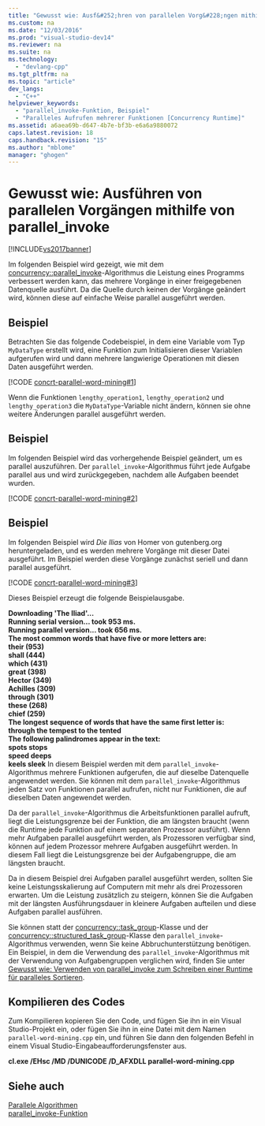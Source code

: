 ```yaml
---
title: "Gewusst wie: Ausf&#252;hren von parallelen Vorg&#228;ngen mithilfe von parallel_invoke"
ms.custom: na
ms.date: "12/03/2016"
ms.prod: "visual-studio-dev14"
ms.reviewer: na
ms.suite: na
ms.technology: 
  - "devlang-cpp"
ms.tgt_pltfrm: na
ms.topic: "article"
dev_langs: 
  - "C++"
helpviewer_keywords: 
  - "parallel_invoke-Funktion, Beispiel"
  - "Paralleles Aufrufen mehrerer Funktionen [Concurrency Runtime]"
ms.assetid: a6aea69b-d647-4b7e-bf3b-e6a6a9880072
caps.latest.revision: 18
caps.handback.revision: "15"
ms.author: "mblome"
manager: "ghogen"
---
```

# Gewusst wie: Ausf&#252;hren von parallelen Vorg&#228;ngen mithilfe von parallel_invoke
[!INCLUDE[vs2017banner](../../assembler/inline/includes/vs2017banner.md)]

Im folgenden Beispiel wird gezeigt, wie mit dem [concurrency::parallel\_invoke](../Topic/parallel_invoke%20Function.md)\-Algorithmus die Leistung eines Programms verbessert werden kann, das mehrere Vorgänge in einer freigegebenen Datenquelle ausführt.  Da die Quelle durch keinen der Vorgänge geändert wird, können diese auf einfache Weise parallel ausgeführt werden.  
  
## Beispiel  
 Betrachten Sie das folgende Codebeispiel, in dem eine Variable vom Typ `MyDataType` erstellt wird, eine Funktion zum Initialisieren dieser Variablen aufgerufen wird und dann mehrere langwierige Operationen mit diesen Daten ausgeführt werden.  
  
 [!CODE [concrt-parallel-word-mining#1](../CodeSnippet/VS_Snippets_ConcRT/concrt-parallel-word-mining#1)]  
  
 Wenn die Funktionen `lengthy_operation1`, `lengthy_operation2` und `lengthy_operation3` die `MyDataType`\-Variable nicht ändern, können sie ohne weitere Änderungen parallel ausgeführt werden.  
  
## Beispiel  
 Im folgenden Beispiel wird das vorhergehende Beispiel geändert, um es parallel auszuführen.  Der `parallel_invoke`\-Algorithmus führt jede Aufgabe parallel aus und wird zurückgegeben, nachdem alle Aufgaben beendet wurden.  
  
 [!CODE [concrt-parallel-word-mining#2](../CodeSnippet/VS_Snippets_ConcRT/concrt-parallel-word-mining#2)]  
  
## Beispiel  
 Im folgenden Beispiel wird *Die Ilias* von Homer von gutenberg.org heruntergeladen, und es werden mehrere Vorgänge mit dieser Datei ausgeführt.  Im Beispiel werden diese Vorgänge zunächst seriell und dann parallel ausgeführt.  
  
 [!CODE [concrt-parallel-word-mining#3](../CodeSnippet/VS_Snippets_ConcRT/concrt-parallel-word-mining#3)]  
  
 Dieses Beispiel erzeugt die folgende Beispielausgabe.  
  
  **Downloading 'The Iliad'...**  
**Running serial version... took 953 ms.**  
**Running parallel version... took 656 ms.**  
**The most common words that have five or more letters are:**  
 **their \(953\)**  
 **shall \(444\)**  
 **which \(431\)**  
 **great \(398\)**  
 **Hector \(349\)**  
 **Achilles \(309\)**  
 **through \(301\)**  
 **these \(268\)**  
 **chief \(259\)**  
**The longest sequence of words that have the same first letter is:**  
 **through the tempest to the tented**  
**The following palindromes appear in the text:**  
 **spots stops**  
 **speed deeps**  
 **keels sleek** In diesem Beispiel werden mit dem `parallel_invoke`\-Algorithmus mehrere Funktionen aufgerufen, die auf dieselbe Datenquelle angewendet werden.  Sie können mit dem `parallel_invoke`\-Algorithmus jeden Satz von Funktionen parallel aufrufen, nicht nur Funktionen, die auf dieselben Daten angewendet werden.  
  
 Da der `parallel_invoke`\-Algorithmus die Arbeitsfunktionen parallel aufruft, liegt die Leistungsgrenze bei der Funktion, die am längsten braucht \(wenn die Runtime jede Funktion auf einem separaten Prozessor ausführt\).  Wenn mehr Aufgaben parallel ausgeführt werden, als Prozessoren verfügbar sind, können auf jedem Prozessor mehrere Aufgaben ausgeführt werden.  In diesem Fall liegt die Leistungsgrenze bei der Aufgabengruppe, die am längsten braucht.  
  
 Da in diesem Beispiel drei Aufgaben parallel ausgeführt werden, sollten Sie keine Leistungsskalierung auf Computern mit mehr als drei Prozessoren erwarten.  Um die Leistung zusätzlich zu steigern, können Sie die Aufgaben mit der längsten Ausführungsdauer in kleinere Aufgaben aufteilen und diese Aufgaben parallel ausführen.  
  
 Sie können statt der [concurrency::task\_group](../Topic/task_group%20Class.md)\-Klasse und der [concurrency::structured\_task\_group](../../parallel/concrt/reference/structured-task-group-class.md)\-Klasse den `parallel_invoke`\-Algorithmus verwenden, wenn Sie keine Abbruchunterstützung benötigen.  Ein Beispiel, in dem die Verwendung des `parallel_invoke`\-Algorithmus mit der Verwendung von Aufgabengruppen verglichen wird, finden Sie unter [Gewusst wie: Verwenden von parallel\_invoke zum Schreiben einer Runtime für paralleles Sortieren](../../parallel/concrt/how-to-use-parallel-invoke-to-write-a-parallel-sort-routine.md).  
  
## Kompilieren des Codes  
 Zum Kompilieren kopieren Sie den Code, und fügen Sie ihn in ein Visual Studio\-Projekt ein, oder fügen Sie ihn in eine Datei mit dem Namen `parallel-word-mining.cpp` ein, und führen Sie dann den folgenden Befehl in einem Visual Studio\-Eingabeaufforderungsfenster aus.  
  
 **cl.exe \/EHsc \/MD \/DUNICODE \/D\_AFXDLL parallel\-word\-mining.cpp**  
  
## Siehe auch  
 [Parallele Algorithmen](../../parallel/concrt/parallel-algorithms.md)   
 [parallel\_invoke\-Funktion](../Topic/parallel_invoke%20Function.md)